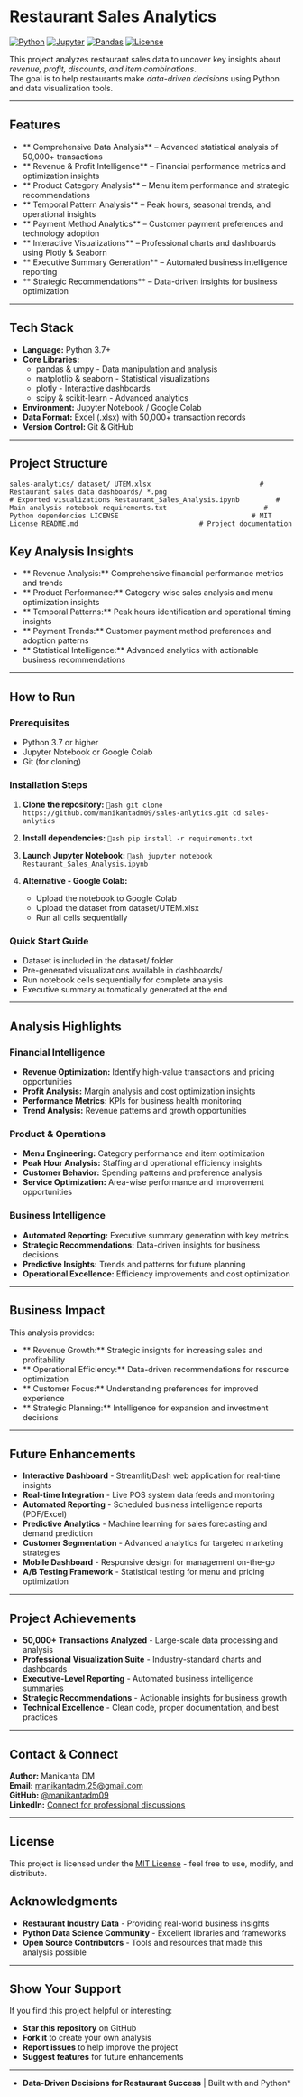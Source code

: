 ﻿#  Restaurant Sales Analytics

[![Python](https://img.shields.io/badge/Python-3.7+-blue.svg)](https://www.python.org/downloads/)
[![Jupyter](https://img.shields.io/badge/Jupyter-Notebook-orange.svg)](https://jupyter.org/)
[![Pandas](https://img.shields.io/badge/Pandas-Data%20Analysis-green.svg)](https://pandas.pydata.org/)
[![License](https://img.shields.io/badge/License-MIT-yellow.svg)](https://opensource.org/licenses/MIT)

This project analyzes restaurant sales data to uncover key insights about _revenue, profit, discounts, and item combinations_.  
The goal is to help restaurants make _data-driven decisions_ using Python and data visualization tools.

---

##  Features

- ** Comprehensive Data Analysis** – Advanced statistical analysis of 50,000+ transactions
- ** Revenue & Profit Intelligence** – Financial performance metrics and optimization insights  
- ** Product Category Analysis** – Menu item performance and strategic recommendations
- ** Temporal Pattern Analysis** – Peak hours, seasonal trends, and operational insights
- ** Payment Method Analytics** – Customer payment preferences and technology adoption
- ** Interactive Visualizations** – Professional charts and dashboards using Plotly & Seaborn
- ** Executive Summary Generation** – Automated business intelligence reporting
- ** Strategic Recommendations** – Data-driven insights for business optimization

---

##  Tech Stack

- **Language:** Python 3.7+
- **Core Libraries:** 
  - pandas & 
umpy - Data manipulation and analysis
  - matplotlib & seaborn - Statistical visualizations
  - plotly - Interactive dashboards
  - scipy & scikit-learn - Advanced analytics
- **Environment:** Jupyter Notebook / Google Colab
- **Data Format:** Excel (.xlsx) with 50,000+ transaction records
- **Version Control:** Git & GitHub

---

##  Project Structure

`
 sales-analytics/
  dataset/
    UTEM.xlsx                           # Restaurant sales data
  dashboards/
    *.png                               # Exported visualizations
 Restaurant_Sales_Analysis.ipynb         # Main analysis notebook
 requirements.txt                        # Python dependencies
 LICENSE                                 # MIT License
 README.md                              # Project documentation
`

##  Key Analysis Insights

- ** Revenue Analysis:** Comprehensive financial performance metrics and trends
- ** Product Performance:** Category-wise sales analysis and menu optimization insights
- ** Temporal Patterns:** Peak hours identification and operational timing insights
- ** Payment Trends:** Customer payment method preferences and adoption patterns
- ** Statistical Intelligence:** Advanced analytics with actionable business recommendations

---

##  How to Run

### Prerequisites
- Python 3.7 or higher
- Jupyter Notebook or Google Colab
- Git (for cloning)

### Installation Steps

1. **Clone the repository:**
   `ash
   git clone https://github.com/manikantadm09/sales-anlytics.git
   cd sales-anlytics
   `

2. **Install dependencies:**
   `ash
   pip install -r requirements.txt
   `

3. **Launch Jupyter Notebook:**
   `ash
   jupyter notebook Restaurant_Sales_Analysis.ipynb
   `

4. **Alternative - Google Colab:**
   - Upload the notebook to Google Colab
   - Upload the dataset from dataset/UTEM.xlsx
   - Run all cells sequentially

### Quick Start Guide
-  Dataset is included in the dataset/ folder
-  Pre-generated visualizations available in dashboards/
-  Run notebook cells sequentially for complete analysis
-  Executive summary automatically generated at the end

---

##  Analysis Highlights

###  Financial Intelligence
- **Revenue Optimization:** Identify high-value transactions and pricing opportunities
- **Profit Analysis:** Margin analysis and cost optimization insights
- **Performance Metrics:** KPIs for business health monitoring
- **Trend Analysis:** Revenue patterns and growth opportunities

###  Product & Operations
- **Menu Engineering:** Category performance and item optimization
- **Peak Hour Analysis:** Staffing and operational efficiency insights
- **Customer Behavior:** Spending patterns and preference analysis
- **Service Optimization:** Area-wise performance and improvement opportunities

###  Business Intelligence
- **Automated Reporting:** Executive summary generation with key metrics
- **Strategic Recommendations:** Data-driven insights for business decisions
- **Predictive Insights:** Trends and patterns for future planning
- **Operational Excellence:** Efficiency improvements and cost optimization

---

##  Business Impact

This analysis provides:

- ** Revenue Growth:** Strategic insights for increasing sales and profitability
- ** Operational Efficiency:** Data-driven recommendations for resource optimization
- ** Customer Focus:** Understanding preferences for improved experience
- ** Strategic Planning:** Intelligence for expansion and investment decisions

---

##  Future Enhancements

-  **Interactive Dashboard** - Streamlit/Dash web application for real-time insights
-  **Real-time Integration** - Live POS system data feeds and monitoring
-  **Automated Reporting** - Scheduled business intelligence reports (PDF/Excel)
-  **Predictive Analytics** - Machine learning for sales forecasting and demand prediction
-  **Customer Segmentation** - Advanced analytics for targeted marketing strategies
-  **Mobile Dashboard** - Responsive design for management on-the-go
-  **A/B Testing Framework** - Statistical testing for menu and pricing optimization

---

##  Project Achievements

-  **50,000+ Transactions Analyzed** - Large-scale data processing and analysis
-  **Professional Visualization Suite** - Industry-standard charts and dashboards
-  **Executive-Level Reporting** - Automated business intelligence summaries
-  **Strategic Recommendations** - Actionable insights for business growth
-  **Technical Excellence** - Clean code, proper documentation, and best practices

---

##  Contact & Connect

**Author:** Manikanta DM  
**Email:** [manikantadm.25@gmail.com](mailto:manikantadm.25@gmail.com)  
**GitHub:** [@manikantadm09](https://github.com/manikantadm09)  
**LinkedIn:** [Connect for professional discussions](https://linkedin.com/in/manikantadm09)

---

##  License

This project is licensed under the [MIT License](LICENSE) - feel free to use, modify, and distribute.

##  Acknowledgments

- **Restaurant Industry Data** - Providing real-world business insights
- **Python Data Science Community** - Excellent libraries and frameworks
- **Open Source Contributors** - Tools and resources that made this analysis possible

---

##  Show Your Support

If you find this project helpful or interesting:
-  **Star this repository** on GitHub
-  **Fork it** to create your own analysis
-  **Report issues** to help improve the project
-  **Suggest features** for future enhancements

---

* **Data-Driven Decisions for Restaurant Success** | Built with  and Python*
